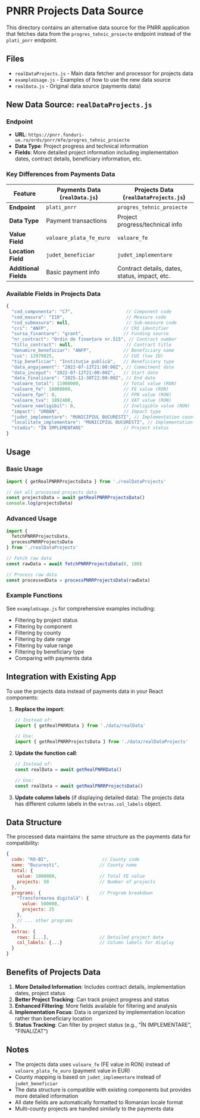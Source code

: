 # PNRR Projects Data Source

This directory contains an alternative data source for the PNRR application that fetches data from the `progres_tehnic_proiecte` endpoint instead of the `plati_pnrr` endpoint.

## Files

- `realDataProjects.js` - Main data fetcher and processor for projects data
- `exampleUsage.js` - Examples of how to use the new data source
- `realData.js` - Original data source (payments data)

## New Data Source: `realDataProjects.js`

### Endpoint
- **URL**: `https://pnrr.fonduri-ue.ro/ords/pnrr/mfe/progres_tehnic_proiecte`
- **Data Type**: Project progress and technical information
- **Fields**: More detailed project information including implementation dates, contract details, beneficiary information, etc.

### Key Differences from Payments Data

| Feature | Payments Data (`realData.js`) | Projects Data (`realDataProjects.js`) |
|---------|-------------------------------|---------------------------------------|
| **Endpoint** | `plati_pnrr` | `progres_tehnic_proiecte` |
| **Data Type** | Payment transactions | Project progress/technical info |
| **Value Field** | `valoare_plata_fe_euro` | `valoare_fe` |
| **Location Field** | `judet_beneficiar` | `judet_implementare` |
| **Additional Fields** | Basic payment info | Contract details, dates, status, impact, etc. |

### Available Fields in Projects Data

```javascript
{
  "cod_componenta": "C7",                    // Component code
  "cod_masura": "I10",                       // Measure code
  "cod_submasura": null,                     // Sub-measure code
  "cri": "ANFP",                            // CRI identifier
  "sursa_finantare": "grant",               // Funding source
  "nr_contract": "Ordin de finanțare nr.515", // Contract number
  "titlu_contract": null,                    // Contract title
  "denumire_beneficiar": "ANFP",            // Beneficiary name
  "cui": 12979825,                          // CUI (tax ID)
  "tip_beneficiar": "Instituţie publică",   // Beneficiary type
  "data_angajament": "2022-07-12T21:00:00Z", // Commitment date
  "data_inceput": "2022-07-12T21:00:00Z",   // Start date
  "data_finalizare": "2025-12-30T22:00:00Z", // End date
  "valoare_total": 11900000,                // Total value (RON)
  "valoare_fe": 10000000,                   // FE value (RON)
  "valoare_fpn": 0,                         // FPN value (RON)
  "valoare_tva": 1892400,                   // VAT value (RON)
  "valoare_neeligibil": 0,                  // Ineligible value (RON)
  "impact": "URBAN",                        // Impact type
  "judet_implementare": "MUNICIPIUL BUCURESTI", // Implementation county
  "localitate_implementare": "MUNICIPIUL BUCURESTI", // Implementation locality
  "stadiu": "ÎN IMPLEMENTARE"               // Project status
}
```

## Usage

### Basic Usage

```javascript
import { getRealPNRRProjectsData } from './realDataProjects'

// Get all processed projects data
const projectsData = await getRealPNRRProjectsData()
console.log(projectsData)
```

### Advanced Usage

```javascript
import { 
  fetchPNRRProjectsData, 
  processPNRRProjectsData 
} from './realDataProjects'

// Fetch raw data
const rawData = await fetchPNRRProjectsData(0, 100)

// Process raw data
const processedData = processPNRRProjectsData(rawData)
```

### Example Functions

See `exampleUsage.js` for comprehensive examples including:
- Filtering by project status
- Filtering by component
- Filtering by county
- Filtering by date range
- Filtering by value range
- Filtering by beneficiary type
- Comparing with payments data

## Integration with Existing App

To use the projects data instead of payments data in your React components:

1. **Replace the import**:
   ```javascript
   // Instead of:
   import { getRealPNRRData } from './data/realData'
   
   // Use:
   import { getRealPNRRProjectsData } from './data/realDataProjects'
   ```

2. **Update the function call**:
   ```javascript
   // Instead of:
   const realData = await getRealPNRRData()
   
   // Use:
   const realData = await getRealPNRRProjectsData()
   ```

3. **Update column labels** (if displaying detailed data):
   The projects data has different column labels in the `extras.col_labels` object.

## Data Structure

The processed data maintains the same structure as the payments data for compatibility:

```javascript
{
  code: "RO-BI",                    // County code
  name: "București",               // County name
  total: {
    value: 1000000,                // Total FE value
    projects: 50                   // Number of projects
  },
  programs: {                      // Program breakdown
    "Transformarea digitală": {
      value: 500000,
      projects: 25
    },
    // ... other programs
  },
  extras: {
    rows: [...],                   // Detailed project data
    col_labels: {...}              // Column labels for display
  }
}
```

## Benefits of Projects Data

1. **More Detailed Information**: Includes contract details, implementation dates, project status
2. **Better Project Tracking**: Can track project progress and status
3. **Enhanced Filtering**: More fields available for filtering and analysis
4. **Implementation Focus**: Data is organized by implementation location rather than beneficiary location
5. **Status Tracking**: Can filter by project status (e.g., "ÎN IMPLEMENTARE", "FINALIZAT")

## Notes

- The projects data uses `valoare_fe` (FE value in RON) instead of `valoare_plata_fe_euro` (payment value in EUR)
- County mapping is based on `judet_implementare` instead of `judet_beneficiar`
- The data structure is compatible with existing components but provides more detailed information
- All date fields are automatically formatted to Romanian locale format
- Multi-county projects are handled similarly to the payments data
